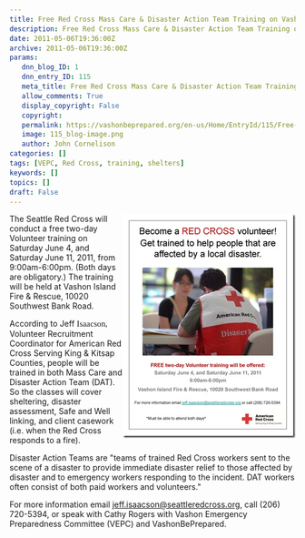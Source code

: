 ```yaml
---
title: Free Red Cross Mass Care & Disaster Action Team Training on Vashon
description: Free Red Cross Mass Care & Disaster Action Team Training on Vashon
date: 2011-05-06T19:36:00Z
archive: 2011-05-06T19:36:00Z
params:
   dnn_blog_ID: 1
   dnn_entry_ID: 115
   meta_title: Free Red Cross Mass Care & Disaster Action Team Training on Vashon
   allow_comments: True
   display_copyright: False
   copyright: 
   permalink: https://vashonbeprepared.org/en-us/Home/EntryId/115/Free-Red-Cross-Mass-Care-Disaster-Action-Team-Training-on-Vashon
   image: 115_blog-image.png
   author: John Cornelison
categories: []
tags: [VEPC, Red Cross, training, shelters]
keywords: []
topics: []
draft: False
---
```


<p><a href="/images/dnnBlog/1/115/Windows-Live-Writer-db4a494af9ab_B05C-DAT2011Flyer_2.jpg"><img title="DAT2011Flyer" border="0" alt="DAT2011Flyer" align="right" width="305" height="394" style="background-image: none; border-bottom: 0px; border-left: 0px; padding-left: 0px; padding-right: 0px; display: inline; float: right; border-top: 0px; border-right: 0px; padding-top: 0px" src="/images/dnnBlog/1/115/Windows-Live-Writer-db4a494af9ab_B05C-DAT2011Flyer_thumb.jpg" /></a>The Seattle Red Cross will conduct a free two-day Volunteer training on Saturday June 4, and Saturday June 11, 2011, from 9:00am-6:00pm. (Both days are obligatory.) The training will be held at Vashon Island Fire &amp; Rescue, 10020 Southwest Bank Road.</p>
<p>According to Jeff <span style="font-family: 'Calibri','sans-serif'; font-size: 11pt; mso-ascii-theme-font: minor-latin; mso-fareast-font-family: Calibri; mso-fareast-theme-font: minor-latin; mso-hansi-theme-font: minor-latin; mso-bidi-font-family: 'Times New Roman'; mso-bidi-theme-font: minor-bidi; mso-ansi-language: EN-US; mso-fareast-language: EN-US; mso-bidi-language: AR-SA">Isaacson,</span> Volunteer Recruitment Coordinator for American Red Cross Serving King &amp; Kitsap Counties, people will be trained in both Mass Care and Disaster Action Team (DAT). So the classes will cover sheltering, disaster assessment, Safe and Well linking, and client casework (i.e. when the Red Cross responds to a fire).</p>
<p>Disaster Action Teams are&#160;"teams of trained Red Cross workers sent to the scene of a disaster to provide immediate disaster relief to those affected by disaster and to emergency workers responding to the incident. DAT workers often consist of both paid workers and volunteers."</p>
<p>For more information email <a href="mailto:jeff.isaacson@seattleredcross.org">jeff.isaacson@seattleredcross.org</a>, call (206) 720-5394, or speak with Cathy Rogers with Vashon Emergency Preparedness Committee (VEPC) and VashonBePrepared.</p>
